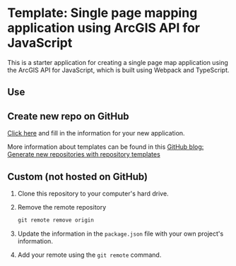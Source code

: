 # Template: Single page mapping application using ArcGIS API for JavaScript

This is a starter application for creating a single page map application using the ArcGIS API for JavaScript, which is built using Webpack and TypeScript.

## Use

## Create new repo on GitHub

[Click here](https://github.com/WSDOT-GIS/arcgis-2d-spa-template/generate) and fill in the information for your new application.

More information about templates can be found in this [GitHub blog: Generate new repositories with repository templates](https://github.blog/2019-06-06-generate-new-repositories-with-repository-templates/)

## Custom (not hosted on GitHub)

1. Clone this repository to your computer's hard drive.
2. Remove the remote repository

    ```cmd
    git remote remove origin
    ```

3. Update the information in the `package.json` file with your own project's information.
4. Add your remote using the `git remote` command.
